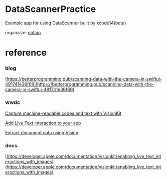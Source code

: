 # DataScannerPractice

Example app for using DataScanner
built by xcode14(beta)

organaize: [notion](https://www.notion.so/LiveText-262d722aec4f4210855dc88f9461f12b)

# reference

### blog

[https://betterprogramming.pub/scanning-data-with-the-camera-in-swiftui-491741e36f69](https://betterprogramming.pub/scanning-data-with-the-camera-in-swiftui-491741e36f69)

### wwdc

[Capture machine-readable codes and text with VisionKit](https://developer.apple.com/videos/play/wwdc2022/10025/)

[Add Live Text interaction to your app](https://developer.apple.com/videos/play/wwdc2022/10026/)

[Extract document data using Vision](https://developer.apple.com/videos/play/wwdc2021/10041/)

### docs

[https://developer.apple.com/documentation/visionkit/enabling_live_text_interactions_with_images](https://developer.apple.com/documentation/visionkit/enabling_live_text_interactions_with_images)

